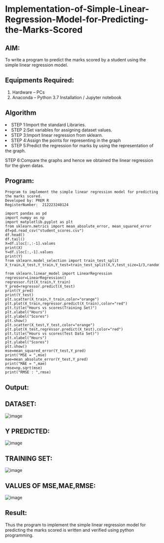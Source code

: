 # Implementation-of-Simple-Linear-Regression-Model-for-Predicting-the-Marks-Scored

## AIM:
To write a program to predict the marks scored by a student using the simple linear regression model.

## Equipments Required:
1. Hardware – PCs
2. Anaconda – Python 3.7 Installation / Jupyter notebook

## Algorithm
<li>STEP 1:Import the standard Libraries.</li>

<li>STEP 2:Set variables for assigning dataset values.</li>

<li>STEP 3:Import linear regression from sklearn.</li>

<li>STEP 4:Assign the points for representing in the graph</li>

<li>STEP 5:Predict the regression for marks by using the representation of the graph.

STEP 6:Compare the graphs and hence we obtained the linear regression for the given datas.

## Program:
```
Program to implement the simple linear regression model for predicting the marks scored.
Developed by: PREM R
RegisterNumber:  212223240124

import pandas as pd
import numpy as np
import matplotlib.pyplot as plt
from sklearn.metrics import mean_absolute_error, mean_squared_error
df=pd.read_csv("student_scores.csv")
df.head()
df.tail()
X=df.iloc[:,:-1].values
print(X)
Y=df.iloc[:,-1].values
print(Y)
from sklearn.model_selection import train_test_split
X_train,X_test,Y_train,Y_test=train_test_split(X,Y,test_size=1/3,random_state=0)

from sklearn.linear_model import LinearRegression
regressor=LinearRegression()
regressor.fit(X_train,Y_train)
Y_pred=regressor.predict(X_test)
print(Y_pred)
print(Y_test)
plt.scatter(X_train,Y_train,color="orange")
plt.plot(X_train,regressor.predict(X_train),color="red")
plt.title("Hours vs scores(Training Set)")
plt.xlabel("Hours")
plt.ylabel("Scores")
plt.show()
plt.scatter(X_test,Y_test,color="orange")
plt.plot(X_test,regressor.predict(X_test),color="red")
plt.title("Hours vs scores(Test Data Set)")
plt.xlabel("Hours")
plt.ylabel("Scores")
plt.show()
mse=mean_squared_error(Y_test,Y_pred)
print("MSE = ",mse)
mae=mean_absolute_error(Y_test,Y_pred)
print("MAE = ",mae)
rmse=np.sqrt(mse)
print("RMSE : ",rmse)
```

## Output:

## DATASET:
![image](https://github.com/user-attachments/assets/8d4108dd-134e-40c1-8e07-774b623ea581)
## Y PREDICTED:
![image](https://github.com/user-attachments/assets/bac93b99-9699-41c0-90bd-bc171e2800b2)
## TRAINING SET:
![image](https://github.com/user-attachments/assets/185635db-64c6-4ba9-8bd3-17bc66be668c)
## VALUES OF MSE,MAE,RMSE:
![image](https://github.com/user-attachments/assets/a936a578-a97c-48c2-852a-79a0d714fe68)




## Result:
Thus the program to implement the simple linear regression model for predicting the marks scored is written and verified using python programming.
